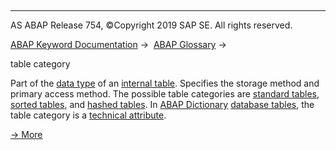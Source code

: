   

* * *

AS ABAP Release 754, ©Copyright 2019 SAP SE. All rights reserved.

[ABAP Keyword Documentation](javascript:call_link\('abenabap.htm'\)) →  [ABAP Glossary](javascript:call_link\('abenabap_glossary.htm'\)) → 

table category

Part of the [data type](javascript:call_link\('abendata_type_glosry.htm'\) "Glossary Entry") of an [internal table](javascript:call_link\('abeninternal_table_glosry.htm'\) "Glossary Entry"). Specifies the storage method and primary access method. The possible table categories are [standard tables](javascript:call_link\('abenstandard_table_glosry.htm'\) "Glossary Entry"), [sorted tables](javascript:call_link\('abensorted_table_glosry.htm'\) "Glossary Entry"), and [hashed tables](javascript:call_link\('abenhashed_table_glosry.htm'\) "Glossary Entry"). In [ABAP Dictionary](javascript:call_link\('abenabap_dictionary_glosry.htm'\) "Glossary Entry") [database tables](javascript:call_link\('abendatabase_table_glosry.htm'\) "Glossary Entry"), the table category is a [technical attribute](javascript:call_link\('abenddic_database_tables_tab_type.htm'\)).

[→ More](javascript:call_link\('abenitab_kind.htm'\))
